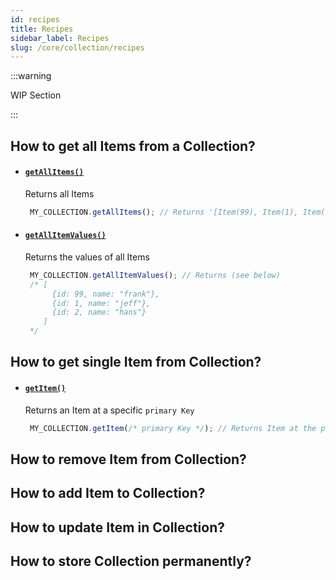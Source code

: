```yaml
---
id: recipes
title: Recipes
sidebar_label: Recipes
slug: /core/collection/recipes
---
```


:::warning

WIP Section

:::

## How to get all Items from a Collection?

- #### [`getAllItems()`](./Methods.md#getallitems)
  Returns all Items
  ```ts
   MY_COLLECTION.getAllItems(); // Returns '[Item(99), Item(1), Item(2)]'
  ```

- #### [`getAllItemValues()`](./Methods.md#getallitemvalues)
  Returns the values of all Items
  ```ts
   MY_COLLECTION.getAllItemValues(); // Returns (see below)
   /* [
        {id: 99, name: "frank"}, 
        {id: 1, name: "jeff"}, 
        {id: 2, name: "hans"}
      ]
   */
  ```
  
## How to get single Item from Collection?

- #### [`getItem()`](./Methods.md#getitem)
  Returns an Item at a specific `primary Key`
  ```ts
   MY_COLLECTION.getItem(/* primary Key */); // Returns Item at the primary Key
  ```

## How to remove Item from Collection?


## How to add Item to Collection?


## How to update Item in Collection?


## How to store Collection permanently?